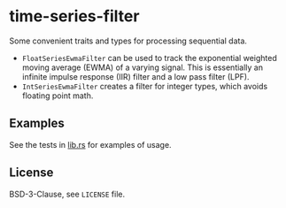 # time-series-filter

Some convenient traits and types for
processing sequential data.

- `FloatSeriesEwmaFilter` can be used to track the 
exponential weighted moving average (EWMA) of a varying
signal.  This is essentially an infinite impulse response (IIR)
filter and a low pass filter (LPF).
- `IntSeriesEwmaFilter` creates a filter for integer types, 
which avoids floating point math.


## Examples

See the tests in [lib.rs](./src/lib.rs) for examples of usage. 


## License

BSD-3-Clause, see `LICENSE` file. 